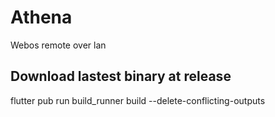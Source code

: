 # Athena

Webos remote over lan

## Download lastest binary at release

flutter pub run build_runner build --delete-conflicting-outputs

